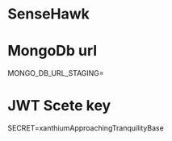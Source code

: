# SenseHawk

# MongoDb url 
MONGO_DB_URL_STAGING=

# JWT Scete key
SECRET=xanthiumApproachingTranquilityBase
